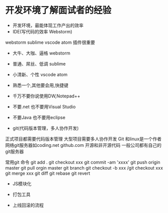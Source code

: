 # 开发环境了解面试者的经验

- 开发环境，最能体现工作产出的效率
- IDE(写代码的效率 Webstorm)

webstorm
sublime
vscode
atom
插件很重要
- 大牛、大咖、逼格 webstorm
- 普通、屌丝、低调 sublime
- 小清新、个性 vscode atom
- 熟悉一个,其他要会用,快捷键
- 千万不要你说使用DW,Notepad++
- 不要.net 也不要用Visual Studio
- 不要Java 也不要用eclipse

- git(代码版本管理，多人协作开发) 

正式项目都需要代码版本管理
大型项目需要多人协作开发
Git 和linux是一个作者
网络git服务器如coding.net github.com
开源和非开源代码
一般公司都有自己的git服务器

常用git 命令
git add .
git checkout xxx
git commit -am 'xxxx'
git push origin master
git pull orgin master
git branch
git checkout -b xxx /git checkout xxx
git merge xxx
git diff
git rebase
git revert
- JS模块化

- 打包工具

- 上线回滚的流程